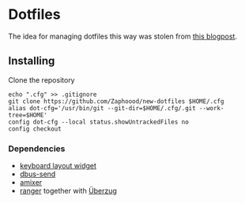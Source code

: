 # Dotfiles
The idea for managing dotfiles this way was stolen from [this blogpost](https://www.ackama.com/what-we-think/the-best-way-to-store-your-dotfiles-a-bare-git-repository-explained/).

## Installing
Clone the repository
```
echo ".cfg" >> .gitignore
git clone https://github.com/Zaphoood/new-dotfiles $HOME/.cfg
alias dot-cfg='/usr/bin/git --git-dir=$HOME/.cfg/.git --work-tree=$HOME'
config dot-cfg --local status.showUntrackedFiles no
config checkout
```

### Dependencies
 * [keyboard layout widget](https://github.com/echuraev/keyboard_layout)
 * [dbus-send](https://linux.die.net/man/1/dbus-send)
 * [amixer](https://linux.die.net/man/1/amixer)
 * [ranger](https://github.com/ranger/ranger) together with [Überzug](https://github.com/seebye/ueberzug)
